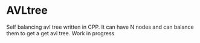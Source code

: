 # AVLtree
Self balancing avl tree written in CPP. It can have N nodes and can balance them to get a get avl tree. Work in progress

